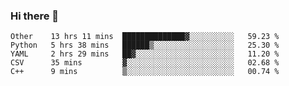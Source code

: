 ### Hi there 👋

<!--
**skywalkerwang98/skywalkerwang98** is a ✨ _special_ ✨ repository because its `README.md` (this file) appears on your GitHub profile.

Here are some ideas to get you started:

- 🔭 I’m currently working on ...
- 🌱 I’m currently learning ...
- 👯 I’m looking to collaborate on ...
- 🤔 I’m looking for help with ...
- 💬 Ask me about ...
- 📫 How to reach me: ...
- 😄 Pronouns: ...
- ⚡ Fun fact: ...
-->

<!--START_SECTION:waka-->
```text
Other    13 hrs 11 mins  ██████████████▓░░░░░░░░░░   59.23 % 
Python   5 hrs 38 mins   ██████▒░░░░░░░░░░░░░░░░░░   25.30 % 
YAML     2 hrs 29 mins   ██▓░░░░░░░░░░░░░░░░░░░░░░   11.20 % 
CSV      35 mins         ▓░░░░░░░░░░░░░░░░░░░░░░░░   02.68 % 
C++      9 mins          ▒░░░░░░░░░░░░░░░░░░░░░░░░   00.74 % 
```
<!--END_SECTION:waka-->

